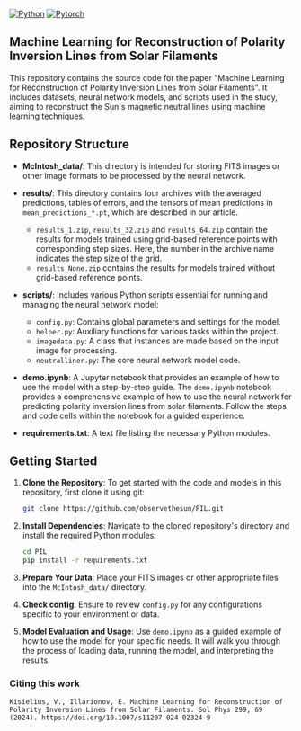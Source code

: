 [![Python](https://img.shields.io/badge/python-3670A0?style=for-the-badge&logo=python&logoColor=ffdd54)](https://python.org)
[![Pytorch](https://img.shields.io/badge/PyTorch-%23EE4C2C.svg?style=for-the-badge&logo=PyTorch&logoColor=white)](https://pytorch.org)

## Machine Learning for Reconstruction of Polarity Inversion Lines from Solar Filaments

This repository contains the source code for the paper "Machine Learning for Reconstruction of Polarity Inversion Lines from Solar Filaments". It includes datasets, neural network models, and scripts used in the study, aiming to reconstruct the Sun's magnetic neutral lines using machine learning techniques.

## Repository Structure

- **McIntosh_data/**: This directory is intended for storing FITS images or other image formats to be processed by the neural network.
- **results/**: This directory contains four archives with the averaged predictions, tables of errors, and the tensors of mean predictions in `mean_predictions_*.pt`, which are described in our article.
  - `results_1.zip`, `results_32.zip` and `results_64.zip` contain the results for models trained using grid-based reference points with corresponding step sizes. Here, the number in the archive name indicates the step size of the grid.
  - `results_None.zip` contains the results for models trained without grid-based reference points.
- **scripts/**: Includes various Python scripts essential for running and managing the neural network model:
  - `config.py`: Contains global parameters and settings for the model.
  - `helper.py`: Auxiliary functions for various tasks within the project.
  - `imagedata.py`: A class that instances are made based on the input image for processing.
  - `neutralliner.py`: The core neural network model code.

- **demo.ipynb**: A Jupyter notebook that provides an example of how to use the model with a step-by-step guide. The `demo.ipynb` notebook provides a comprehensive example of how to use the neural network for predicting polarity inversion lines from solar filaments. Follow the steps and code cells within the notebook for a guided experience.

- **requirements.txt**: A text file listing the necessary Python modules.

## Getting Started

1. **Clone the Repository**: To get started with the code and models in this repository, first clone it using git:

    ```bash
    git clone https://github.com/observethesun/PIL.git
    ```

2. **Install Dependencies**: Navigate to the cloned repository's directory and install the required Python modules:

    ```bash
    cd PIL
    pip install -r requirements.txt
    ```

3. **Prepare Your Data**: Place your FITS images or other appropriate files into the `McIntosh_data/` directory.

4. **Check config**: Ensure to review `config.py` for any configurations specific to your environment or data.

5. **Model Evaluation and Usage**: Use `demo.ipynb` as a guided example of how to use the model for your specific needs. It will walk you through the process of loading data, running the model, and interpreting the results.

### Citing this work

```
Kisielius, V., Illarionov, E. Machine Learning for Reconstruction of Polarity Inversion Lines from Solar Filaments. Sol Phys 299, 69 (2024). https://doi.org/10.1007/s11207-024-02324-9
```
